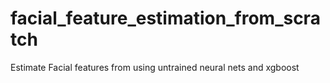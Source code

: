 # facial_feature_estimation_from_scratch
Estimate Facial features from using untrained neural nets and xgboost
